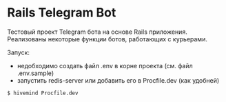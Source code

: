 # Rails Telegram Bot

Тестовый проект Telegram бота на основе Rails приложения. Реализованы некоторые функции ботов, работающих с курьерами.

Запуск:

- недобходимо создать файл .env в корне проекта (см. файл .env.sample)
- запустить redis-server или добавить его в Procfile.dev (как удобней)

```shell script
$ hivemind Procfile.dev
```
